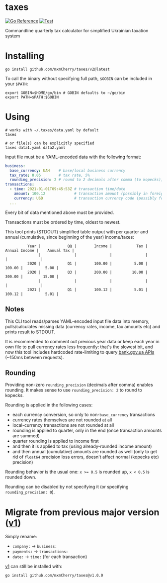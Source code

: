 # taxes

[![Go Reference](https://pkg.go.dev/badge/github.com/mxmCherry/taxes/v2.svg)](https://pkg.go.dev/github.com/mxmCherry/taxes/v2)
[![Test](https://github.com/mxmCherry/taxes/actions/workflows/go.yml/badge.svg)](https://github.com/mxmCherry/taxes/actions/workflows/go.yml)

Commandline quarterly tax calculator for simplified Ukrainian taxation system

# Installing

```shell
go install github.com/mxmCherry/taxes/v2@latest
```

To call the binary without specifying full path, `$GOBIN` can be included in your `$PATH`:

```shell
export GOBIN=$HOME/go/bin # GOBIN defaults to ~/go/bin
export PATH=$PATH:$GOBIN
```

# Using

```shell
# works with ~/.taxes/data.yaml by default
taxes

# or file(s) can be explicitly specified
taxes data1.yaml data2.yaml
```

Input file must be a YAML-encoded data with the following format:

```yaml
business:
  base_currency: UAH    # base/local business currency
  tax_rate: 0.05        # tax rate, 5%
  rounding_precision: 2 # round to 2 decimals after comma (to kopecks); do not specify or set to 0 to disable rounding
transactions:
  - time: 2021-01-01T09:45:53Z # transaction time/date
    amount: 100.12             # transaction amount (possibly in foreign currency)
    currency: USD              # transaction currency code (possibly foreign currency)
  ...
```

Every bit of data mentioned above must be provided.

Transactions must be ordered by time, oldest to newest.

This tool prints (STDOUT) simplified table output with per quarter and annual (cumulative, since beginning of the year) income/taxes:

```
          Year |            QQ |        Income |           Tax | Annual Income |    Annual Tax |
               |               |               |               |               |               |
          2020 |            Q1 |        100.00 |          5.00 |        100.00 |          5.00 |
          2020 |            Q3 |        200.00 |         10.00 |        300.00 |         15.00 |
               |               |               |               |               |               |
          2021 |            Q1 |        100.12 |          5.01 |        100.12 |          5.01 |
```


## Notes

This CLI tool reads/parses YAML-encoded input file data into memory, pulls/calculates missing data (currency rates, income, tax amounts etc) and prints result to STDOUT.

It is recommended to comment out previous year data or keep each year in own file to pull currency rates less frequently: that's the slowest bit, and now this tool includes hardcoded rate-limiting to query [bank.gov.ua APIs](https://bank.gov.ua/ua/open-data/api-dev) (~150ms between requests).

## Rounding

Providing non-zero `rounding_precision` (decimals after comma) enables rounding.
It makes sense to use `rounding_precision: 2` to round to kopecks.

Rounding is applied in the following cases:

- each currency conversion, so only to non-`base_currency` transactions
- currency rates themselves are not rounded at all
- local-currency transactions are not rounded at all
- rounding is applied to quarter, only in the end (once transaction amounts are summed)
- quarter rounding is applied to income first
- and then it is applied to tax (using already-rounded income amount)
- and then annual (cumulative) amounts are rounded as well (only to get rid of `float64` precision loss errors, doesn't affect normal (kopecks etc) precision)

Rounding behavior is the usual one: `x >= 0.5` is rounded up, `x < 0.5` is rounded down.

Rounding can be disabled by not specifying it (or specifying `rounding_precision: 0`).

# Migrate from previous major version ([v1](https://github.com/mxmCherry/taxes/tree/v1.0.0))

Simply rename:

- `company:` -> `business:`
- `payments:` -> `transactions:`
- `date:` -> `time:` (for each transaction)

[v1](https://github.com/mxmCherry/taxes/tree/v1.0.0) can still be installed with:

```shell
go install github.com/mxmCherry/taxes@v1.0.0
```
